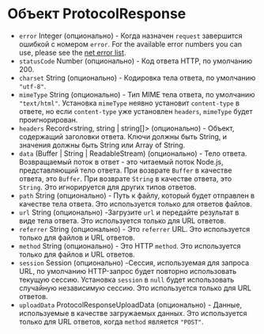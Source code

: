 # Объект ProtocolResponse

* `error` Integer (опционально) - Когда назначен `request` завершится ошибкой с номером `error`. For the available error numbers you can use, please see the [net error list](https://code.google.com/p/chromium/codesearch#chromium/src/net/base/net_error_list.h).
* `statusCode` Number (опционально) - Код ответа HTTP, по умолчанию 200.
* `charset` String (опционально) - Кодировка тела ответа, по умолчанию `"utf-8"`.
* `mimeType` String (опционально) - Тип MIME тела ответа, по умолчанию `"text/html"`. Установка `mimeType` неявно установит `content-type` в ответе, но если `content-type` уже установлен `headers`, `mimeType` будет проигнорирован.
* `headers` Record<string, string | string[]> (опционально) - Объект, содержащий заголовки ответа. Ключи должны быть String, и значения должны быть String или Array of String.
* `data` (Buffer | String | ReadableStream) (опционально) - Тело ответа. Возвращаемый поток в ответ - это читаемый поток Node.js, представляющий тело ответа. При возврате `Buffer` в качестве ответа, это `Buffer`. При возврате `String` в качестве ответа, это `String`. Это игнорируется для других типов ответов.
* `path` String (опционально) - Путь к файлу, который будет отправлен в качестве тела ответа. Это используется только для ответов файлов.
* `url` String (опционально) -Загрузите `url` и передайте результат в виде тела ответа. Это используется только для URL ответов.
* `referrer` String (опционально) - Это `referrer` URL. Это используется только для файлов и URL ответов.
* `method` String (опционально) - Это HTTP `method`. Это используется только для файлов и URL ответов.
* `session` Session (опционально) -Сессия, используемая для запроса URL, по умолчанию HTTP-запрос будет повторно использовать текущую сессию. Установка `session` в `null` будет использовать случайную независимую сессию. Это используется только для URL ответов.
* `uploadData` ProtocolResponseUploadData (опционально) - Данные, используемые в качестве загружаемых данных. Это используется только для URL ответов, когда `method` является `"POST"`.
